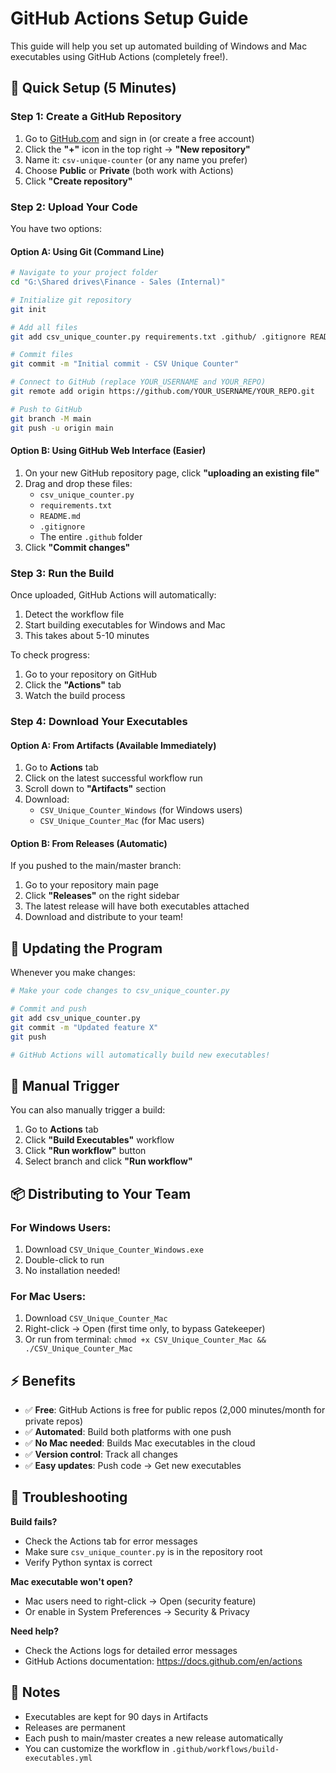 # GitHub Actions Setup Guide

This guide will help you set up automated building of Windows and Mac executables using GitHub Actions (completely free!).

## 🚀 Quick Setup (5 Minutes)

### Step 1: Create a GitHub Repository

1. Go to [GitHub.com](https://github.com) and sign in (or create a free account)
2. Click the **"+"** icon in the top right → **"New repository"**
3. Name it: `csv-unique-counter` (or any name you prefer)
4. Choose **Public** or **Private** (both work with Actions)
5. Click **"Create repository"**

### Step 2: Upload Your Code

You have two options:

#### Option A: Using Git (Command Line)

```bash
# Navigate to your project folder
cd "G:\Shared drives\Finance - Sales (Internal)"

# Initialize git repository
git init

# Add all files
git add csv_unique_counter.py requirements.txt .github/ .gitignore README.md

# Commit files
git commit -m "Initial commit - CSV Unique Counter"

# Connect to GitHub (replace YOUR_USERNAME and YOUR_REPO)
git remote add origin https://github.com/YOUR_USERNAME/YOUR_REPO.git

# Push to GitHub
git branch -M main
git push -u origin main
```

#### Option B: Using GitHub Web Interface (Easier)

1. On your new GitHub repository page, click **"uploading an existing file"**
2. Drag and drop these files:
   - `csv_unique_counter.py`
   - `requirements.txt`
   - `README.md`
   - `.gitignore`
   - The entire `.github` folder
3. Click **"Commit changes"**

### Step 3: Run the Build

Once uploaded, GitHub Actions will automatically:
1. Detect the workflow file
2. Start building executables for Windows and Mac
3. This takes about 5-10 minutes

To check progress:
1. Go to your repository on GitHub
2. Click the **"Actions"** tab
3. Watch the build process

### Step 4: Download Your Executables

#### Option A: From Artifacts (Available Immediately)

1. Go to **Actions** tab
2. Click on the latest successful workflow run
3. Scroll down to **"Artifacts"** section
4. Download:
   - `CSV_Unique_Counter_Windows` (for Windows users)
   - `CSV_Unique_Counter_Mac` (for Mac users)

#### Option B: From Releases (Automatic)

If you pushed to the main/master branch:
1. Go to your repository main page
2. Click **"Releases"** on the right sidebar
3. The latest release will have both executables attached
4. Download and distribute to your team!

## 🔄 Updating the Program

Whenever you make changes:

```bash
# Make your code changes to csv_unique_counter.py

# Commit and push
git add csv_unique_counter.py
git commit -m "Updated feature X"
git push

# GitHub Actions will automatically build new executables!
```

## 🎯 Manual Trigger

You can also manually trigger a build:
1. Go to **Actions** tab
2. Click **"Build Executables"** workflow
3. Click **"Run workflow"** button
4. Select branch and click **"Run workflow"**

## 📦 Distributing to Your Team

### For Windows Users:
1. Download `CSV_Unique_Counter_Windows.exe`
2. Double-click to run
3. No installation needed!

### For Mac Users:
1. Download `CSV_Unique_Counter_Mac`
2. Right-click → Open (first time only, to bypass Gatekeeper)
3. Or run from terminal: `chmod +x CSV_Unique_Counter_Mac && ./CSV_Unique_Counter_Mac`

## ⚡ Benefits

- ✅ **Free**: GitHub Actions is free for public repos (2,000 minutes/month for private repos)
- ✅ **Automated**: Build both platforms with one push
- ✅ **No Mac needed**: Builds Mac executables in the cloud
- ✅ **Version control**: Track all changes
- ✅ **Easy updates**: Push code → Get new executables

## 🔧 Troubleshooting

**Build fails?**
- Check the Actions tab for error messages
- Make sure `csv_unique_counter.py` is in the repository root
- Verify Python syntax is correct

**Mac executable won't open?**
- Mac users need to right-click → Open (security feature)
- Or enable in System Preferences → Security & Privacy

**Need help?**
- Check the Actions logs for detailed error messages
- GitHub Actions documentation: https://docs.github.com/en/actions

## 📝 Notes

- Executables are kept for 90 days in Artifacts
- Releases are permanent
- Each push to main/master creates a new release automatically
- You can customize the workflow in `.github/workflows/build-executables.yml`

